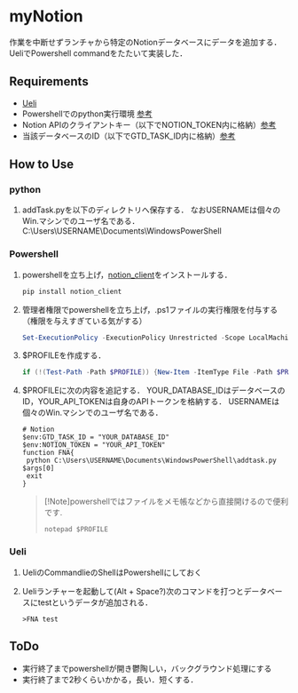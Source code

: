 # myNotion

作業を中断せずランチャから特定のNotionデータベースにデータを追加する．
UeliでPowershell commandをたたいて実装した．

## Requirements

- [Ueli](https://ueli.app/#/)
- Powershellでのpython実行環境 [参考](https://learn.microsoft.com/ja-jp/windows/python/beginners)
- Notion APIのクライアントキー（以下でNOTION_TOKEN内に格納）[参考](https://developers.notion.com/docs/getting-started)
- 当該データベースのID（以下でGTD_TASK_ID内に格納）[参考](https://booknotion.site/setting-databaseid)

## How to Use

### python

1. addTask.pyを以下のディレクトリへ保存する．
   なおUSERNAMEは個々のWin.マシンでのユーザ名である．
   C:\Users\USERNAME\Documents\WindowsPowerShell

### Powershell

1. powershellを立ち上げ，[notion_client](https://pypi.org/project/notion-client/)をインストールする．

   ```powershell
   pip install notion_client
   ```

2. 管理者権限でpowershellを立ち上げ，.ps1ファイルの実行権限を付与する（権限を与えすぎている気がする）

   ```powershell
   Set-ExecutionPolicy -ExecutionPolicy Unrestricted -Scope LocalMachine
   ```

3. $PROFILEを作成する．

   ```powershell
   if (!(Test-Path -Path $PROFILE)) {New-Item -ItemType File -Path $PROFILE -Force}
   ```

4. $PROFILEに次の内容を追記する．
   YOUR_DATABASE_IDはデータベースのID，YOUR_API_TOKENは自身のAPIトークンを格納する．
   USERNAMEは個々のWin.マシンでのユーザ名である．

   ```
   # Notion
   $env:GTD_TASK_ID = "YOUR_DATABASE_ID"
   $env:NOTION_TOKEN = "YOUR_API_TOKEN"
   function FNA{
   	python C:\Users\USERNAME\Documents\WindowsPowerShell\addtask.py $args[0]
   	exit
   }
   ```

   > [!Note]powershellではファイルをメモ帳などから直接開けるので便利です.
   >
   > ```
   > notepad $PROFILE
   > ```

### Ueli

1. UeliのCommandlieのShellはPowershellにしておく

2. Ueliランチャーを起動して(Alt + Space?)次のコマンドを打つとデータベースにtestというデータが追加される．

   ```
   >FNA test
   ```

## ToDo

- 実行終了までpowershellが開き鬱陶しい，バックグラウンド処理にする
- 実行終了まで2秒くらいかかる，長い．短くする．
